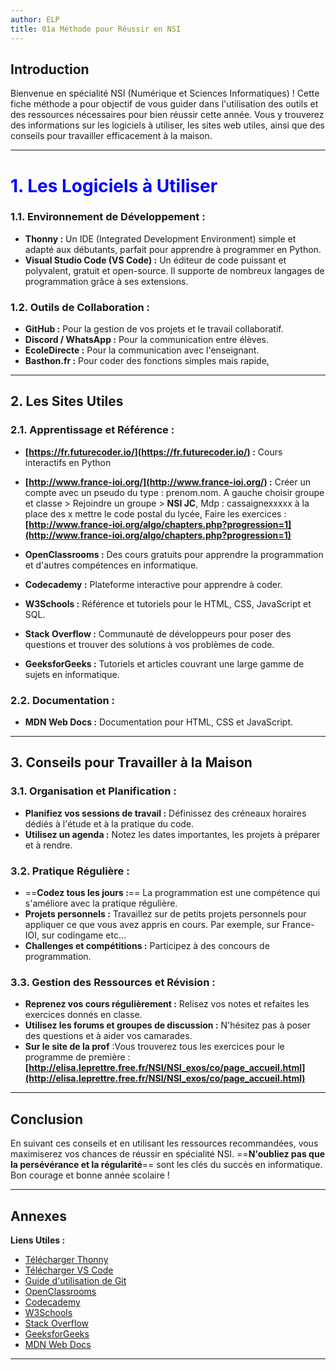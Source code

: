 ```yaml
---
author: ELP
title: 01a Méthode pour Réussir en NSI
---
```




## Introduction
Bienvenue en spécialité NSI (Numérique et Sciences Informatiques) ! Cette fiche méthode a pour objectif de vous guider dans l'utilisation des outils et des ressources nécessaires pour bien réussir cette année. Vous y trouverez des informations sur les logiciels à utiliser, les sites web utiles, ainsi que des conseils pour travailler efficacement à la maison.

---

## <h1 style="color:blue;">1. Les Logiciels à Utiliser</h1>

### **1.1. Environnement de Développement :**

- **Thonny :** Un IDE (Integrated Development Environment) simple et adapté aux débutants, parfait pour apprendre à programmer en Python.
- **Visual Studio Code (VS Code) :** Un éditeur de code puissant et polyvalent, gratuit et open-source. Il supporte de nombreux langages de programmation grâce à ses extensions.

### **1.2. Outils de Collaboration :**

- **GitHub :** Pour la gestion de vos projets et le travail collaboratif.
- **Discord / WhatsApp :** Pour la communication entre élèves.
- **EcoleDirecte :** Pour la communication avec l'enseignant.
- **Basthon.fr :** Pour coder des fonctions simples mais rapide,

---

## 2. Les Sites Utiles

### **2.1. Apprentissage et Référence :**

- **[https://fr.futurecoder.io/](https://fr.futurecoder.io/) :** Cours interactifs en Python
- **[http://www.france-ioi.org/](http://www.france-ioi.org/) :** Créer un compte avec un pseudo du type : prenom.nom. A gauche choisir groupe et classe > Rejoindre un groupe > **NSI JC**, Mdp : cassaignexxxxx à la place des x mettre le code postal du lycée, Faire les exercices : **[http://www.france-ioi.org/algo/chapters.php?progression=1](http://www.france-ioi.org/algo/chapters.php?progression=1)**

- **OpenClassrooms :** Des cours gratuits pour apprendre la programmation et d'autres compétences en informatique.
- **Codecademy :** Plateforme interactive pour apprendre à coder.
- **W3Schools :** Référence et tutoriels pour le HTML, CSS, JavaScript et SQL.
- **Stack Overflow :** Communauté de développeurs pour poser des questions et trouver des solutions à vos problèmes de code.
- **GeeksforGeeks :** Tutoriels et articles couvrant une large gamme de sujets en informatique.


### **2.2. Documentation :**

- **MDN Web Docs :** Documentation pour HTML, CSS et JavaScript.

---

## 3. Conseils pour Travailler à la Maison

### **3.1. Organisation et Planification :**

- **Planifiez vos sessions de travail :** Définissez des créneaux horaires dédiés à l'étude et à la pratique du code.
- **Utilisez un agenda :** Notez les dates importantes, les projets à préparer et à rendre.

### **3.2. Pratique Régulière :**

- ==**Codez tous les jours :**== La programmation est une compétence qui s'améliore avec la pratique régulière.
- **Projets personnels :** Travaillez sur de petits projets personnels pour appliquer ce que vous avez appris en cours. Par exemple, sur France-IOI, sur codingame etc...
- **Challenges et compétitions :** Participez à des concours de programmation.

### **3.3. Gestion des Ressources et Révision :**

- **Reprenez vos cours régulièrement :** Relisez vos notes et refaites les exercices donnés en classe.
- **Utilisez les forums et groupes de discussion :** N'hésitez pas à poser des questions et à aider vos camarades.
- **Sur le site de la prof** :Vous trouverez tous les exercices pour le programme de première : **[http://elisa.leprettre.free.fr/NSI/NSI_exos/co/page_accueil.html](http://elisa.leprettre.free.fr/NSI/NSI_exos/co/page_accueil.html)**






---

## Conclusion

En suivant ces conseils et en utilisant les ressources recommandées, vous maximiserez vos chances de réussir en spécialité NSI. ==**N'oubliez pas que la persévérance et la régularité**== sont les clés du succès en informatique. Bon courage et bonne année scolaire !

---

## Annexes

**Liens Utiles :**

- [Télécharger Thonny](https://thonny.org/)
- [Télécharger VS Code](https://code.visualstudio.com/)
- [Guide d'utilisation de Git](https://git-scm.com/doc)
- [OpenClassrooms](https://openclassrooms.com/)
- [Codecademy](https://www.codecademy.com/)
- [W3Schools](https://www.w3schools.com/)
- [Stack Overflow](https://stackoverflow.com/)
- [GeeksforGeeks](https://www.geeksforgeeks.org/)
- [MDN Web Docs](https://developer.mozilla.org/)

---
